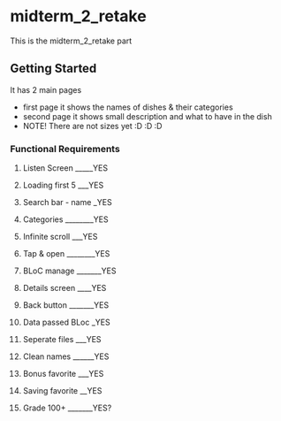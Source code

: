 # midterm_2_retake

This is the midterm_2_retake part 

## Getting Started

It has 2 main pages 

* first page it shows the names of dishes & their categories
* second page it shows small description and what to have in the dish
* NOTE! There are not sizes yet :D :D :D 

### Functional Requirements

1. Listen Screen _____YES
2. Loading first 5 ___YES
3. Search bar - name _YES
4. Categories ________YES
5. Infinite scroll ___YES
6. Tap & open ________YES
7. BLoC manage _______YES


8. Details screen ____YES
9. Back button _______YES
10. Data passed BLoc _YES
11. Seperate files ___YES
12. Clean names ______YES

13. Bonus favorite ___YES
14. Saving favorite __YES

15. Grade 100+ _______YES?